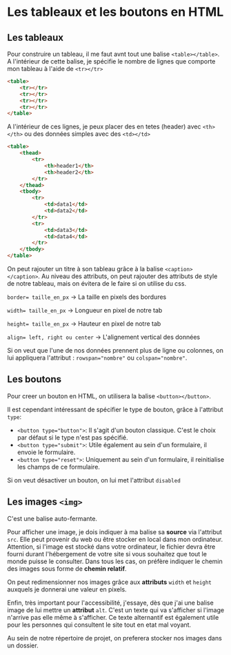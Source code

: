 # Les tableaux et les boutons en HTML

## Les tableaux 

Pour construire un tableau, il me faut avnt tout une balise `<table></table>`. A l'intérieur de cette balise, je spécifie le nombre de lignes que comporte mon tableau à l'aide de `<tr></tr>`

```html
<table>
    <tr></tr>
    <tr></tr>
    <tr></tr>
    <tr></tr>
</table>
```

A l'intérieur de ces lignes, je peux placer des en tetes (header) avec `<th></th>` ou des données simples avec des `<td></td>`

```html
<table>
    <thead>
        <tr>
            <th>header1</th>
            <th>header2</th>
        </tr>
    </thead>
    <tbody>
        <tr>
            <td>data1</td>
            <td>data2</td>
        </tr>
        <tr>
            <td>data3</td>
            <td>data4</td>
        </tr>
    </tbody>
</table>
```

On peut rajouter un titre à son tableau grâce à la balise `<caption></caption>`.
Au niveau des attributs, on peut rajouter des attributs de style de notre tableau, mais on évitera de le faire si on utilise du css.

`border= taille_en_px` -> La taille en pixels des bordures


`width= taille_en_px` -> Longueur en pixel de notre tab 


`height= taille_en_px` -> Hauteur en pixel de notre tab


`align= left, right ou center` -> L'alignement vertical des données

Si on veut que l'une de nos données prennent plus de ligne ou colonnes, on lui appliquera l'attribut : `rowspan="nombre"` ou `colspan="nombre"`.

## Les boutons 

Pour creer un bouton en HTML, on utilisera la balise `<button></button>`.

Il est cependant intéressant de spécifier le type de bouton, grâce à l'attribut `type`:

- `<button type="button">`: Il s'agit d'un bouton classique. C'est le choix par défaut si le type n'est pas spécifié.
- `<button type="submit">`: Utile également au sein d'un formulaire, il envoie le formulaire.
- `<button type="reset">`: Uniquement au sein d'un formulaire, il reinitialise les champs de ce formulaire.

Si on veut désactiver un bouton, on lui met l'attribut `disabled`

## Les images `<img>`

C'est une balise auto-fermante.

Pour afficher une image, je dois indiquer à ma balise sa **source** via l'attribut `src`. Elle peut provenir du web ou être stocker en local dans mon ordinateur.
Attention, si l'image est stocké dans votre ordinateur, le fichier devra être fourni durant l'hébergement de votre site si vous souhaitez que tout le monde puisse le consulter. Dans tous les cas, on préfère indiquer le chemin des images sous forme de **chemin relatif**.

On peut redimensionner nos images grâce aux **attributs** `width` et `height` auxquels je donnerai une valeur en pixels.

Enfin, très important pour l'accessibilité, j'essaye, dès que j'ai une balise image de lui mettre un **attribut** `alt`. C'est un texte qui va s'afficher si l'image n'arrive pas elle même à s'afficher. Ce texte alternantif est également utile pour les personnes qui consultent le site tout en etat mal voyant.

Au sein de notre répertoire de projet, on preferera stocker nos images dans un dossier.